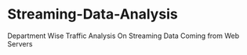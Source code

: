 # Streaming-Data-Analysis
Department Wise Traffic Analysis On Streaming Data Coming from Web Servers
